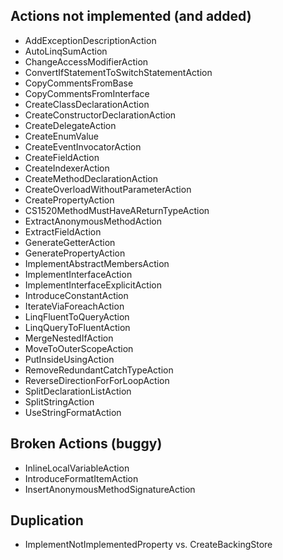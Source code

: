 ﻿Actions not implemented (and added)
-----------------------------------

* AddExceptionDescriptionAction
* AutoLinqSumAction
* ChangeAccessModifierAction
* ConvertIfStatementToSwitchStatementAction
* CopyCommentsFromBase
* CopyCommentsFromInterface
* CreateClassDeclarationAction
* CreateConstructorDeclarationAction
* CreateDelegateAction
* CreateEnumValue
* CreateEventInvocatorAction
* CreateFieldAction
* CreateIndexerAction
* CreateMethodDeclarationAction
* CreateOverloadWithoutParameterAction
* CreatePropertyAction
* CS1520MethodMustHaveAReturnTypeAction
* ExtractAnonymousMethodAction
* ExtractFieldAction
* GenerateGetterAction
* GeneratePropertyAction
* ImplementAbstractMembersAction
* ImplementInterfaceAction
* ImplementInterfaceExplicitAction
* IntroduceConstantAction
* IterateViaForeachAction
* LinqFluentToQueryAction
* LinqQueryToFluentAction
* MergeNestedIfAction
* MoveToOuterScopeAction
* PutInsideUsingAction
* RemoveRedundantCatchTypeAction
* ReverseDirectionForForLoopAction
* SplitDeclarationListAction
* SplitStringAction
* UseStringFormatAction

Broken Actions (buggy)
----------------------

* InlineLocalVariableAction
* IntroduceFormatItemAction
* InsertAnonymousMethodSignatureAction

Duplication
-----------

* ImplementNotImplementedProperty vs. CreateBackingStore